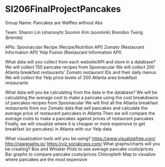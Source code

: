 # SI206FinalProjectPancakes

Group Name: Pancakes are Waffles without Abs

Team:
Sharon Lin (sharonyh)
Soomin Kim (soomink)
Brendon Tseng (brendo)


APIs:
Spoonacular Recipe (Recipe/Nutrition API)
Zomato (Restaurant Information API)
Yelp Fusion (Restaurant Information API)  

What data will you collect from each website/API and store in a database?
We will collect 150 pancake recipes from Spoonacular
We will collect 200 Atlanta breakfast restaurants’ Zomato restaurant IDs and their daily menus
We will collect the Yelp price levels of 200 Atlanta area breakfast restaurants

What data will you be calculating from the data in the database?
We will be calculating the average cost to make a pancake using the cost breakdowns of pancakes recipes from Spoonacular
We will find all the Atlanta breakfast restaurants from our Zomato data that sell pancakes and calculate the average price of restaurant pancakes in Atlanta
Then we will compare the average costs to make a pancakes against prices of restaurant pancakes
Finally, we will visualize where it is cheaper or more expensive to get breakfast (or pancakes) in Atlanta with our Yelp data

What visualization tools will you be using?
https://www.visualizefree.com/
http://rawgraphs.io/
https://viz.socialcops.com/
What graphs/charts will you be creating?
Box and Whisker Plots to see average pancake costs/prices
Bar graphs to compare pancake costs/prices
Chloropleth Map to visualize where pancakes are the most expensive
